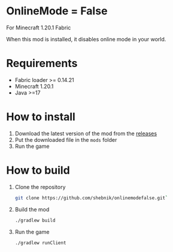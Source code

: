 # OnlineMode = False
For Minecraft 1.20.1 Fabric

When this mod is installed, it disables online mode in your world.

# Requirements
- Fabric loader >= 0.14.21
- Minecraft 1.20.1
- Java >=17

# How to install
1. Download the latest version of the mod from the [releases](https://github.com/shebnik/onlinemodefalse/releases)
2. Put the downloaded file in the `mods` folder
3. Run the game

# How to build
1. Clone the repository
    ``` bash
    git clone https://github.com/shebnik/onlinemodefalse.git`
    ```
2. Build the mod
    ``` bash
    ./gradlew build
    ```
3. Run the game
    ``` bash
    ./gradlew runClient
    ```